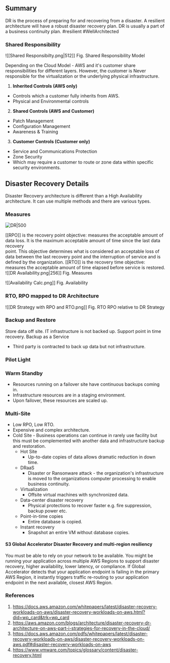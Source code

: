 ## Summary
DR is the process of preparing for and recovering from a disaster. A resilient architecture will have a robust disaster recovery plan. DR is usually a part of a  business continuity plan. #resilient #WellArchitected 

### Shared Responsibility
![[Shared Responsibilty.png|512]]
Fig. Shared Responsibility Model

Depending on the Cloud Model - AWS and it's customer share responsibilities for different layers. However, the customer is Never responsible for the virtualization or the underlying physical infrastructure.

1. **Inherited Controls (AWS only)**
- Controls which a customer fully inherits from AWS.
- Physical and Environmental controls
2. **Shared Controls (AWS and Customer)**
- Patch Management
- Configuration Management
- Awareness & Training
3. **Customer Controls (Customer only)**
- Service and Communications Protection
- Zone Security
- Which may require a customer to route or zone data within specific security environments.

## Disaster Recovery Details
Disaster Recovery architecture is different than a High Availability architecture. It can use multiple methods and there are various types.

### Measures


![DR|500](https://d2908q01vomqb2.cloudfront.net/fc074d501302eb2b93e2554793fcaf50b3bf7291/2021/04/02/Figure-1.png)

[[RPO]] is the recovery point objective: measures the acceptable amount of data loss. It is the maximum acceptable amount of time since the last data recovery  
point. This objective determines what is considered an acceptable loss of data between the last recovery point and the interruption of service and is defined by the organization.
[[RTO]] is the recovery time objective: measures the acceptable amount of time elapsed before service is restored.
![[DR Availability.png|256]]
Fig. Measures

![[Availability Calc.png]]
Fig. Availability


### RTO, RPO mapped to DR Architecture
![[DR Strategy with RPO and RTO.png]]
Fig. RTO RPO relative to DR Strategy
### Backup and Restore
 
Store data off site. 
IT infrastructure is not backed up.
Support point in time recovery.
Backup as a Service
- Third party is contracted to back up data but not infrastructure.
### Pilot Light

### Warm Standby
- Resources running on a failover site have continuous backups coming in.
- Infrastructure resources are in a staging environment.
- Upon failover, these resources are scaled up.
### Multi-Site
- Low RPO, Low RTO.
- Expensive and complex architecture.
- Cold Site
		- Business operations can continue in rarely use facility but this must be complemented with another data and infrastructure backup and restoration.
	- Hot Site
		- Up-to-date copies of data allows dramatic reduction in down time.
	- DRaaS
		- Disaster or Ransonware attack - the organization's infrastructure is moved to the organizations computer processing to enable business continuity.
	- Virtualization
		- Offsite virtual machines with synchronized data.
	- Data-center disaster recovery
		- Physical protections to recover faster e.g. fire suppression, backup power etc.
	- Point-in-time copies
		- Entire database is copied.
	- Instant recovery
		- Snapshot an entire VM without database copies.

#### S3 Global Accelerator Disaster Recovery and multi-region resiliency

You must be able to rely on your network to be available. You might be running your application across multiple AWS Regions to support disaster recovery, higher availability, lower latency, or compliance. If Global Accelerator detects that your application endpoint is failing in the primary AWS Region, it instantly triggers traffic re-routing to your application endpoint in the next available, closest AWS Region.

### References

1. https://docs.aws.amazon.com/whitepapers/latest/disaster-recovery-workloads-on-aws/disaster-recovery-workloads-on-aws.html?did=wp_card&trk=wp_card
2. https://aws.amazon.com/blogs/architecture/disaster-recovery-dr-architecture-on-aws-part-i-strategies-for-recovery-in-the-cloud/
3. https://docs.aws.amazon.com/pdfs/whitepapers/latest/disaster-recovery-workloads-on-aws/disaster-recovery-workloads-on-aws.pdf#disaster-recovery-workloads-on-aws
4. https://www.vmware.com/topics/glossary/content/disaster-recovery.html